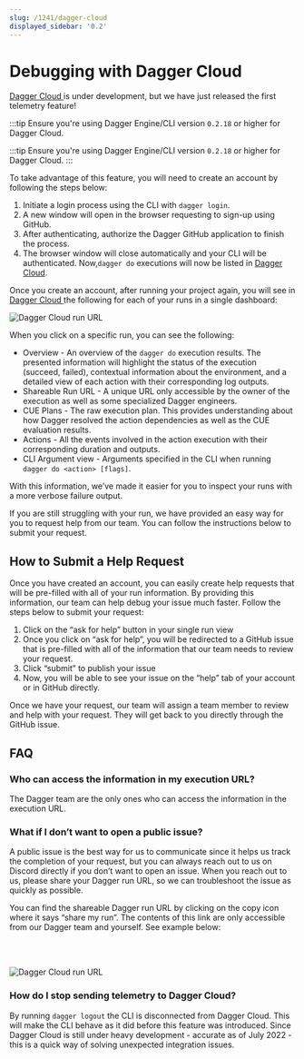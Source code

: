 ```yaml
---
slug: /1241/dagger-cloud
displayed_sidebar: '0.2'
---
```


# Debugging with Dagger Cloud

<p><a href="https://dagger.cloud/" target="_blank" rel="external"> Dagger Cloud </a> is under development, but we have just released the first telemetry feature!</p>

:::tip
Ensure you're using Dagger Engine/CLI version `0.2.18` or higher for Dagger Cloud.

:::tip
Ensure you're using Dagger Engine/CLI version `0.2.18` or higher for Dagger Cloud.
:::

To take advantage of this feature, you will need to create an account by following the steps below:

1. Initiate a login process using the CLI with `dagger login`.
2. A new window will open in the browser requesting to sign-up using GitHub.
3. After authenticating, authorize the Dagger GitHub application to finish the process.
4. The browser window will close automatically and your CLI will be authenticated. Now,`dagger do` executions will now be listed in <a href="https://dagger.cloud/" target="_blank" rel="external">Dagger Cloud</a>.

Once you create an account, after running your project again, you will see in <a href="https://dagger.cloud/" target="_blank" rel="external"> Dagger Cloud </a> the following for each of your runs in a single dashboard:

![Dagger Cloud run URL](/img/dagger-cloud/runs.png)

When you click on a specific run, you can see the following:

- Overview - An overview of the `dagger do` execution results. The presented information will highlight the status of the execution (succeed, failed), contextual information about the environment, and a detailed view of each action with their corresponding log outputs.
- Shareable Run URL - A unique URL only accessible by the owner of the execution as well as some specialized Dagger engineers.
- CUE Plans - The raw execution plan. This provides understanding about how Dagger resolved the action dependencies as well as the CUE evaluation results.
- Actions - All the events involved in the action execution with their corresponding duration and outputs.
- CLI Argument view - Arguments specified in the CLI when running `dagger do <action> [flags]`.

With this information, we’ve made it easier for you to inspect your runs with a more verbose failure output.

If you are still struggling with your run, we have provided an easy way for you to request help from our team. You can follow the instructions below to submit your request.

## How to Submit a Help Request

Once you have created an account, you can easily create help requests that will be pre-filled with all of your run information. By providing this information, our team can help debug your issue much faster. Follow the steps below to submit your request:

1. Click on the “ask for help” button in your single run view
2. Once you click on “ask for help”, you will be redirected to a GitHub issue that is pre-filled with all of the information that our team needs to review your request.
3. Click “submit” to publish your issue
4. Now, you will be able to see your issue on the “help” tab of your account or in GitHub directly.

Once we have your request, our team will assign a team member to review and help with your request. They will get back to you directly through the GitHub issue.

## FAQ

### Who can access the information in my execution URL?

The Dagger team are the only ones who can access the information in the execution URL.

### What if I don’t want to open a public issue?

A public issue is the best way for us to communicate since it helps us track the completion of your request, but you can always reach out to us on Discord directly if you don’t want to open an issue. When you reach out to us, please share your Dagger run URL, so we can troubleshoot the issue as quickly as possible.

You can find the shareable Dagger run URL by clicking on the copy icon where it says “share my run”. The contents of this link are only accessible from our Dagger team and yourself. See example below:

<br></br>

![Dagger Cloud run URL](/img/dagger-cloud/share-url.png)

### How do I stop sending telemetry to Dagger Cloud?

By running `dagger logout` the CLI is disconnected from Dagger Cloud.
This will make the CLI behave as it did before this feature was introduced.
Since Dagger Cloud is still under heavy development - accurate as of July 2022 - this is a quick way of solving unexpected integration issues.
